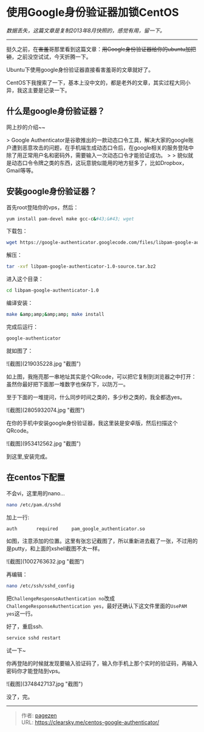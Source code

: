 # 使用Google身份验证器加锁CentOS


_数据丢失，这篇文章是复制2013年8月快照的，感觉有用，留一下。_

* * *

挺久之前，在~~害羞哥~~那里看到这篇文章：~~用Google身份验证器给你的ubuntu加把锁~~，之前没空试试，今天折腾一下。

Ubuntu下使用google身份验证器直接看害羞哥的文章就好了。

CentOS下我搜索了一下，基本上没中文的，都是老外的文章，其实过程大同小异，我这主要是记录一下。

## 什么是google身份验证器？

网上抄的介绍~~

&gt; Google Authenticator是谷歌推出的一款动态口令工具，解决大家的google账户遭到恶意攻击的问题，在手机端生成动态口令后，在google相关的服务登陆中除了用正常用户名和密码外，需要输入一次动态口令才能验证成功。
&gt;
&gt; 貌似就是动态口令令牌之类的东西，这玩意貌似能用的地方挺多了，比如Dropbox，Gmail等等。

## 安装google身份验证器？

首先root登陆你的vps，然后：

```bash
yum install pam-devel make gcc-c&#43;&#43; wget
```  

下载包：

```bash
wget https://google-authenticator.googlecode.com/files/libpam-google-authenticator-1.0-source.tar.bz2
```

解压：

```bash
tar -xvf libpam-google-authenticator-1.0-source.tar.bz2
```

进入这个目录：

```bash
cd libpam-google-authenticator-1.0
```
编译安装：

```bash
make &amp;amp;&amp;amp; make install
```

完成后运行：

```bash
google-authenticator
```

就如图了：

![截图](219035228.jpg &#34;截图&#34;)

如上图，我拖亮那一串地址其实是个QRcode，可以把它复制到浏览器之中打开：虽然你最好把下面那一堆数字也保存下，以防万一。

至于下面的一堆提问，什么同步时间之类的，多少秒之类的，我全都选yes。

![截图](2805932074.jpg &#34;截图&#34;)

在你的手机中安装google身份验证器，我这里装是安卓版，然后扫描这个QRcode。

![截图](953412562.jpg &#34;截图&#34;)

到这里,安装完成。

## 在centos下配置

不会vi，这里用的nano...

```bash
nano /etc/pam.d/sshd
```

加上一行:

```bash
auth       required     pam_google_authenticator.so
```

如图，注意添加的位置。这里有张忘记截图了，所以重新进去截了一张，不过用的是putty，和上面的xshell截图不太一样。

![截图](1002763632.jpg &#34;截图&#34;)

再编辑：

```bash
nano /etc/ssh/sshd_config
```

把`ChallengeResponseAuthentication no`改成`ChallengeResponseAuthentication yes`，最好还确认下这文件里面的`UsePAM yes`这一行。

好了，重启ssh.

```bash
service sshd restart
```

试一下~

你再登陆的时候就发现要输入验证码了，输入你手机上那个实时的验证码，再输入密码你才能登陆到vps。

![截图](3748427137.jpg &#34;截图&#34;)

没了，完。


---

> 作者: [pagezen](http://clearsky.me/)  
> URL: https://clearsky.me/centos-google-authenticator/  

